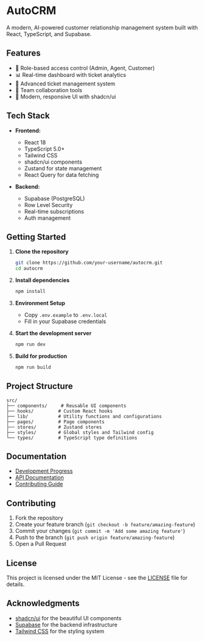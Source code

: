 # AutoCRM

A modern, AI-powered customer relationship management system built with React, TypeScript, and Supabase.

## Features

- 🔐 Role-based access control (Admin, Agent, Customer)
- 📊 Real-time dashboard with ticket analytics
- 🎫 Advanced ticket management system
- 👥 Team collaboration tools
- 🚀 Modern, responsive UI with shadcn/ui

## Tech Stack

- **Frontend:**
  - React 18
  - TypeScript 5.0+
  - Tailwind CSS
  - shadcn/ui components
  - Zustand for state management
  - React Query for data fetching

- **Backend:**
  - Supabase (PostgreSQL)
  - Row Level Security
  - Real-time subscriptions
  - Auth management

## Getting Started

1. **Clone the repository**

   ```bash
   git clone https://github.com/your-username/autocrm.git
   cd autocrm
   ```

2. **Install dependencies**

   ```bash
   npm install
   ```

3. **Environment Setup**
   - Copy `.env.example` to `.env.local`
   - Fill in your Supabase credentials

4. **Start the development server**

   ```bash
   npm run dev
   ```

5. **Build for production**

   ```bash
   npm run build
   ```

## Project Structure

```
src/
├── components/     # Reusable UI components
├── hooks/         # Custom React hooks
├── lib/           # Utility functions and configurations
├── pages/         # Page components
├── stores/        # Zustand stores
├── styles/        # Global styles and Tailwind config
└── types/         # TypeScript type definitions
```

## Documentation

- [Development Progress](docs/PROGRESS.md)
- [API Documentation](docs/API.md)
- [Contributing Guide](docs/CONTRIBUTING.md)

## Contributing

1. Fork the repository
2. Create your feature branch (`git checkout -b feature/amazing-feature`)
3. Commit your changes (`git commit -m 'Add some amazing feature'`)
4. Push to the branch (`git push origin feature/amazing-feature`)
5. Open a Pull Request

## License

This project is licensed under the MIT License - see the [LICENSE](LICENSE) file for details.

## Acknowledgments

- [shadcn/ui](https://ui.shadcn.com/) for the beautiful UI components
- [Supabase](https://supabase.io/) for the backend infrastructure
- [Tailwind CSS](https://tailwindcss.com/) for the styling system
